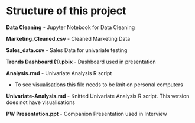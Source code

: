 # Structure of this project 
**Data Cleaning** - Jupyter Notebook for Data Cleaning

**Marketing_Cleaned.csv** - Cleaned Marketing Data 

**Sales_data.csv** - Sales Data for univariate testing

**Trends Dashboard (1).pbix** - Dashboard used in presentation 

**Analysis.rmd** - Univariate Analysis R script

* To see visualisations this file needs to be knit on personal computers

**Univariate-Analysis.md** - Knitted Univariate Analysis R script. This version does not have visualisations

**PW Presentation.ppt** - Companion Presentation used in Interview
